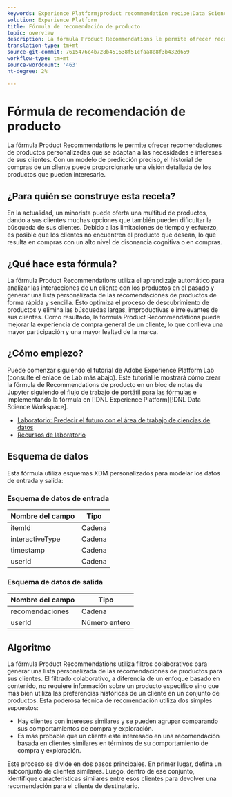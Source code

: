 ```yaml
---
keywords: Experience Platform;product recommendation recipe;Data Science Workspace;popular topics;recipes;pre build recipe
solution: Experience Platform
title: Fórmula de recomendación de producto
topic: overview
description: La fórmula Product Recommendations le permite ofrecer recomendaciones de productos personalizadas que se adaptan a las necesidades e intereses de sus clientes. Con un modelo de predicción preciso, el historial de compras de un cliente puede proporcionarle una visión detallada de los productos que pueden interesarle.
translation-type: tm+mt
source-git-commit: 7615476c4b728b451638f51cfaa8e8f3b432d659
workflow-type: tm+mt
source-wordcount: '463'
ht-degree: 2%

---
```



# Fórmula de recomendación de producto

La fórmula Product Recommendations le permite ofrecer recomendaciones de productos personalizadas que se adaptan a las necesidades e intereses de sus clientes. Con un modelo de predicción preciso, el historial de compras de un cliente puede proporcionarle una visión detallada de los productos que pueden interesarle.

## ¿Para quién se construye esta receta?

En la actualidad, un minorista puede oferta una multitud de productos, dando a sus clientes muchas opciones que también pueden dificultar la búsqueda de sus clientes. Debido a las limitaciones de tiempo y esfuerzo, es posible que los clientes no encuentren el producto que desean, lo que resulta en compras con un alto nivel de disonancia cognitiva o en compras.

## ¿Qué hace esta fórmula?

La fórmula Product Recommendations utiliza el aprendizaje automático para analizar las interacciones de un cliente con los productos en el pasado y generar una lista personalizada de las recomendaciones de productos de forma rápida y sencilla. Esto optimiza el proceso de descubrimiento de productos y elimina las búsquedas largas, improductivas e irrelevantes de sus clientes. Como resultado, la fórmula Product Recommendations puede mejorar la experiencia de compra general de un cliente, lo que conlleva una mayor participación y una mayor lealtad de la marca.

## ¿Cómo empiezo?

Puede comenzar siguiendo el tutorial de Adobe Experience Platform Lab (consulte el enlace de Lab más abajo). Este tutorial le mostrará cómo crear la fórmula de Recommendations de producto en un bloc de notas de Jupyter siguiendo el flujo de trabajo de [portátil para las fórmulas](../jupyterlab/create-a-recipe.md) e implementando la fórmula en [!DNL Experience Platform][!DNL Data Science Workspace].

* [Laboratorio: Predecir el futuro con el área de trabajo de ciencias de datos](https://expleague.azureedge.net/labs/L777/index.html)
* [Recursos de laboratorio](https://github.com/adobe/experience-platform-dsw-reference/tree/master/Summit/2019/resources)

## Esquema de datos

Esta fórmula utiliza esquemas [](../../xdm/schema/field-dictionary.md) XDM personalizados para modelar los datos de entrada y salida:

### Esquema de datos de entrada

| Nombre del campo | Tipo |
--- | ---
| itemId | Cadena |
| interactiveType | Cadena |
| timestamp | Cadena |
| userId | Cadena |

### Esquema de datos de salida

| Nombre del campo | Tipo |
--- | ---
| recomendaciones | Cadena |
| userId | Número entero |

## Algoritmo

La fórmula Product Recommendations utiliza filtros colaborativos para generar una lista personalizada de las recomendaciones de productos para sus clientes. El filtrado colaborativo, a diferencia de un enfoque basado en contenido, no requiere información sobre un producto específico sino que más bien utiliza las preferencias históricas de un cliente en un conjunto de productos. Esta poderosa técnica de recomendación utiliza dos simples supuestos:
* Hay clientes con intereses similares y se pueden agrupar comparando sus comportamientos de compra y exploración.
* Es más probable que un cliente esté interesado en una recomendación basada en clientes similares en términos de su comportamiento de compra y exploración.

Este proceso se divide en dos pasos principales. En primer lugar, defina un subconjunto de clientes similares. Luego, dentro de ese conjunto, identifique características similares entre esos clientes para devolver una recomendación para el cliente de destinatario.